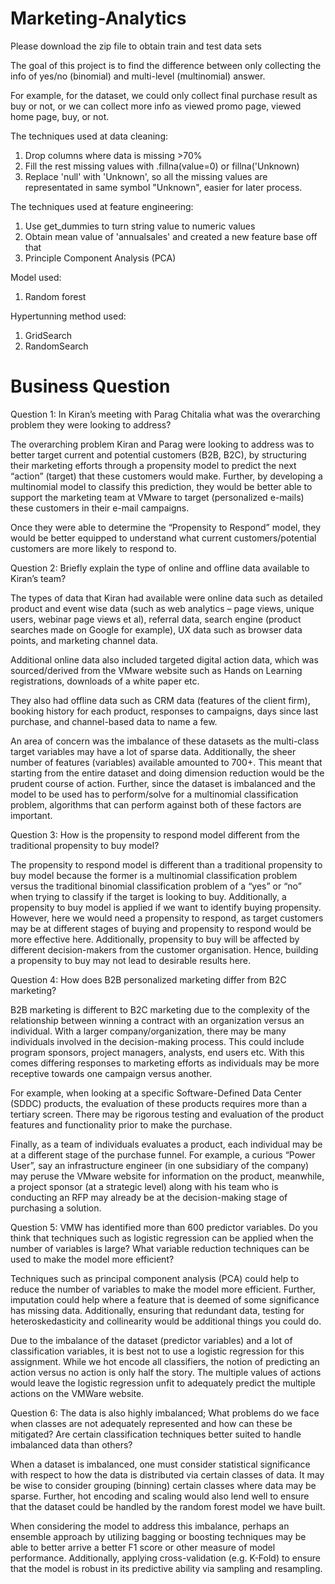 # Marketing-Analytics

Please download the zip file to obtain train and test data sets

The goal of this project is to find the difference between only collecting the info of yes/no (binomial) and multi-level (multinomial) answer.

For example, for the dataset, we could only collect final purchase result as buy or not, or we can collect more info as viewed promo page, viewed home page, buy, or not.


The techniques used at data cleaning:
1. Drop columns where data is missing >70%
2. Fill the rest missing values with .fillna(value=0) or fillna('Unknown)
3. Replace 'null' with 'Unknown', so all the missing values are representated in same symbol "Unknown", easier for later process. 

The techniques used at feature engineering:
1. Use get_dummies to turn string value to numeric values
2. Obtain mean value of 'annualsales' and created a new feature base off that
3. Principle Component Analysis (PCA)

Model used:
1. Random forest

Hypertunning method used:
1. GridSearch
2. RandomSearch




# Business Question

Question 1: In Kiran’s meeting with Parag Chitalia what was the overarching problem they were looking to address?  

 

The overarching problem Kiran and Parag were looking to address was to better target current and potential customers (B2B, B2C), by structuring their marketing efforts through a propensity model to predict the next “action” (target) that these customers would make. Further, by developing a multinomial model to classify this prediction, they would be better able to support the marketing team at VMware to target (personalized e-mails) these customers in their e-mail campaigns.  

 

Once they were able to determine the “Propensity to Respond” model, they would be better equipped to understand what current customers/potential customers are more likely to respond to. 

 

Question 2: Briefly explain the type of online and offline data available to Kiran’s team?  

The types of data that Kiran had available were online data such as detailed product and event wise data (such as web analytics – page views, unique users, webinar page views et al), referral data, search engine (product searches made on Google for example), UX data such as browser data points, and marketing channel data.  

Additional online data also included targeted digital action data, which was sourced/derived from the VMware website such as Hands on Learning registrations, downloads of a white paper etc. 

They also had offline data such as CRM data (features of the client firm), booking history for each product, responses to campaigns, days since last purchase, and channel-based data to name a few. 

An area of concern was the imbalance of these datasets as the multi-class target variables may have a lot of sparse data. Additionally, the sheer number of features (variables) available amounted to 700+. This meant that starting from the entire dataset and doing dimension reduction would be the prudent course of action. Further, since the dataset is imbalanced and the model to be used has to perform/solve for a multinomial classification problem, algorithms that can perform against both of these factors are important.  

 

 

 

 

Question 3: How is the propensity to respond model different from the traditional propensity to buy model? 

The propensity to respond model is different than a traditional propensity to buy model because the former is a multinomial classification problem versus the traditional binomial classification problem of a “yes” or “no” when trying to classify if the target is looking to buy. Additionally, a propensity to buy model is applied if we want to identify buying propensity. However, here we would need a propensity to respond, as target customers may be at different stages of buying and propensity to respond would be more effective here. Additionally, propensity to buy will be affected by different decision-makers from the customer organisation. Hence, building a propensity to buy may not lead to desirable results here. 

 

Question 4: How does B2B personalized marketing differ from B2C marketing? 

B2B marketing is different to B2C marketing due to the complexity of the relationship between winning a contract with an organization versus an individual. With a larger company/organization, there may be many individuals involved in the decision-making process. This could include program sponsors, project managers, analysts, end users etc. With this comes differing responses to marketing efforts as individuals may be more receptive towards one campaign versus another.  

For example, when looking at a specific Software-Defined Data Center (SDDC) products, the evaluation of these products requires more than a tertiary screen. There may be rigorous testing and evaluation of the product features and functionality prior to make the purchase. 

Finally, as a team of individuals evaluates a product, each individual may be at a different stage of the purchase funnel. For example, a curious “Power User”, say an infrastructure engineer (in one subsidiary of the company) may peruse the VMware website for information on the product, meanwhile, a project sponsor (at a strategic level) along with his team who is conducting an RFP may already be at the decision-making stage of purchasing a solution. 

 

Question 5: VMW has identified more than 600 predictor variables. Do you think that techniques such as logistic regression can be applied when the number of variables is large? What variable reduction techniques can be used to make the model more efficient? 

Techniques such as principal component analysis (PCA) could help to reduce the number of variables to make the model more efficient. Further, imputation could help where a feature that is deemed of some significance has missing data. Additionally, ensuring that redundant data, testing for heteroskedasticity and collinearity would be additional things you could do.  

Due to the imbalance of the dataset (predictor variables) and a lot of classification variables, it is best not to use a logistic regression for this assignment. While we hot encode all classifiers, the notion of predicting an action versus no action is only half the story. The multiple values of actions would leave the logistic regression unfit to adequately predict the multiple actions on the VMWare website. 

 

Question 6: The data is also highly imbalanced; What problems do we face when classes are not adequately represented and how can these be mitigated? Are certain classification techniques better suited to handle imbalanced data than others? 

When a dataset is imbalanced, one must consider statistical significance with respect to how the data is distributed via certain classes of data. It may be wise to consider grouping (binning) certain classes where data may be sparse. Further, hot encoding and scaling would also lend well to ensure that the dataset could be handled by the random forest model we have built. 

When considering the model to address this imbalance, perhaps an ensemble approach by utilizing bagging or boosting techniques may be able to better arrive a better F1 score or other measure of model performance. Additionally, applying cross-validation (e.g. K-Fold) to ensure that the model is robust in its predictive ability via sampling and resampling. 
